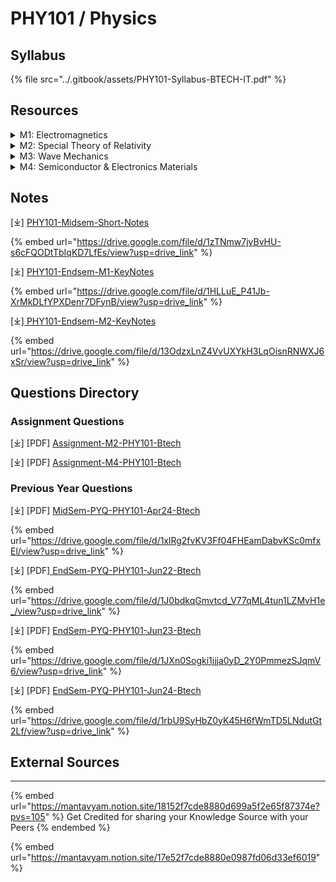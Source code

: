 # PHY101 / Physics

## Syllabus

{% file src="../.gitbook/assets/PHY101-Syllabus-BTECH-IT.pdf" %}

## Resources

<details>

<summary>M1: Electromagnetics</summary>

* **Scalar and Vector Fields**
  * Gradient of a scalar field and its physical significance
  * Equipotential surfaces
* **Vector Calculus**
  * Line, surface, and volume integrals
  * Divergence and curl of vector fields (Mathematical and physical analysis)
* **Electric Flux and Laws**
  * Gauss’ Law: Proof and applications
  * Differential form of Gauss’ Law
* **Theorems and Laws**
  * Gauss divergence theorem
  * Stokes theorem
  * Ampere’s Law
  * Displacement current
  * Faraday’s Law
* **Maxwell’s Equations**
  * Maxwell’s equations in free space and isotropic media:
    * Integral forms
    * Differential forms
* **Electromagnetic Wave Propagation**
  * EM wave propagation in free space
  * Poynting vector

</details>

<details>

<summary>M2: Special Theory of Relativity</summary>

* **Foundational Experiments**
  * Michelson-Morley experiment
  * Importance of negative results
* **Frames of Reference**
  * Inertial frames of reference
  * Non-inertial frames of reference
* **Einstein’s Postulates**
  * Space-time coordinate system
  * Relativistic space-time transformation (Lorentz transformation equation)
* **Relativity Concepts**
  * Transformation of velocity
  * Addition of velocities
  * Length contraction
  * Time dilation
* **Mass-Energy Relation**
  * Einstein’s energy-mass equivalence and derivation
  * Variation of mass with velocity

</details>

<details>

<summary>M3: Wave Mechanics</summary>

* **Wave-Particle Duality**
  * De-Broglie matter waves
  * Phase and group velocity
* **Uncertainty Principle**
  * Heisenberg uncertainty principle
* **Wave Functions**
  * Wave function and its physical interpretation
  * Operators and expectation values
* **Schrödinger Wave Equation**
  * Time-dependent form
  * Time-independent form
  * **Applications to Free and Bound States**
    * Square well potential (rigid wall)
      * Step potential

</details>

<details>

<summary>M4: Semiconductor &#x26; Electronics Materials</summary>

* **Band Theory of Solids**
  * Intrinsic and extrinsic semiconductors
  * Carrier concentration
  * Direct and indirect band gaps
* **Types of Electronic Materials**
  * p-n Junction Diode
  * Diode equation
  * Breakdown mechanisms: Avalanche and Zener
  * Zener Diode and its applications
* **Photoconductivity and Photovoltaics**
* **Superconductivity**
  * Meissner effect
  * Type I and Type II superconductors

</details>

## Notes

\[⤓] [PHY101-Midsem-Short-Notes](https://drive.google.com/file/d/1zTNmw7jvBvHU-s6cFQODtTbIqKD7LfEs/view?usp=drive_link)

{% embed url="https://drive.google.com/file/d/1zTNmw7jvBvHU-s6cFQODtTbIqKD7LfEs/view?usp=drive_link" %}

\[⤓] [PHY101-Endsem-M1-KeyNotes](https://drive.google.com/file/d/1HLLuE_P41Jb-XrMkDLfYPXDenr7DFynB/view?usp=drive_link)

{% embed url="https://drive.google.com/file/d/1HLLuE_P41Jb-XrMkDLfYPXDenr7DFynB/view?usp=drive_link" %}

\[⤓][ PHY101-Endsem-M2-KeyNotes](https://drive.google.com/file/d/13OdzxLnZ4VvUXYkH3LqOisnRNWXJ6xSr/view?usp=drive_link)

{% embed url="https://drive.google.com/file/d/13OdzxLnZ4VvUXYkH3LqOisnRNWXJ6xSr/view?usp=drive_link" %}

## Questions Directory

### Assignment Questions

\[⤓] \[PDF] [Assignment-M2-PHY101-Btech](https://drive.google.com/file/d/1EJXcc9Kb1BAX768nx_u5jYh42DpHGlV0/view?usp=drive_link)

\[⤓] \[PDF] [Assignment-M4-PHY101-Btech](https://drive.google.com/file/d/1AH-tllazzu5_1vrhzaRIi6JXKmo53Q2b/view?usp=drive_link)

### Previous Year Questions

\[⤓] \[PDF] [MidSem-PYQ-PHY101-Apr24-Btech](https://drive.google.com/file/d/1xlRg2fvKV3Ff04FHEamDabvKSc0mfxEl/view?usp=drive_link)

{% embed url="https://drive.google.com/file/d/1xlRg2fvKV3Ff04FHEamDabvKSc0mfxEl/view?usp=drive_link" %}

\[⤓] \[PDF][ EndSem-PYQ-PHY101-Jun22-Btech](https://drive.google.com/file/d/1J0bdkqGmvtcd_V77qML4tun1LZMvH1e_/view?usp=drive_link)

{% embed url="https://drive.google.com/file/d/1J0bdkqGmvtcd_V77qML4tun1LZMvH1e_/view?usp=drive_link" %}

\[⤓] \[PDF] [EndSem-PYQ-PHY101-Jun23-Btech](https://drive.google.com/file/d/1JXn0Sogki1jjja0yD_2Y0PmmezSJqmV6/view?usp=drive_link)

{% embed url="https://drive.google.com/file/d/1JXn0Sogki1jjja0yD_2Y0PmmezSJqmV6/view?usp=drive_link" %}

\[⤓] \[PDF] [EndSem-PYQ-PHY101-Jun24-Btech](https://drive.google.com/file/d/1rbU9SyHbZ0yK45H6fWmTD5LNdutGt2Lf/view?usp=drive_link)

{% embed url="https://drive.google.com/file/d/1rbU9SyHbZ0yK45H6fWmTD5LNdutGt2Lf/view?usp=drive_link" %}

## External Sources

***

{% embed url="https://mantavyam.notion.site/18152f7cde8880d699a5f2e65f87374e?pvs=105" %}
Get Credited for sharing your Knowledge Source with your Peers
{% endembed %}

{% embed url="https://mantavyam.notion.site/17e52f7cde8880e0987fd06d33ef6019" %}
